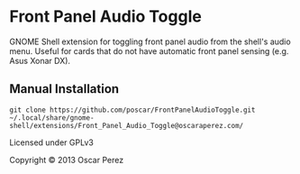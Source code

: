 Front Panel Audio Toggle
=====================

GNOME Shell extension for toggling front panel audio from the shell's audio menu. Useful for cards that do not have automatic front panel sensing (e.g. Asus Xonar DX).

## Manual Installation
    git clone https://github.com/poscar/FrontPanelAudioToggle.git ~/.local/share/gnome-shell/extensions/Front_Panel_Audio_Toggle@oscaraperez.com/

Licensed under GPLv3

Copyright &copy; 2013 Oscar Perez
